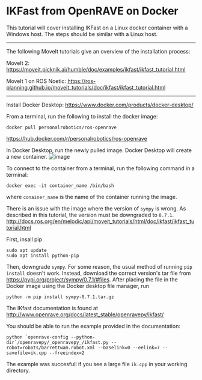 # IKFast from OpenRAVE on Docker

This tutorial will cover installing IKFast on a Linux docker container with a Windows host. The steps should be similar with a Linux host.

---

The following MoveIt tutorials give an overview of the installation process:

MoveIt 2: https://moveit.picknik.ai/humble/doc/examples/ikfast/ikfast_tutorial.html

MoveIt 1 on ROS Noetic: https://ros-planning.github.io/moveit_tutorials/doc/ikfast/ikfast_tutorial.html

---

Install Docker Desktop: https://www.docker.com/products/docker-desktop/

From a terminal, run the following to install the docker image:
```
docker pull personalrobotics/ros-openrave
```
https://hub.docker.com/r/personalrobotics/ros-openrave

In Docker Desktop, run the newly pulled image. Docker Desktop will create a new container.
![image](https://user-images.githubusercontent.com/4022499/222288859-d42aa33c-a2f8-40be-a1b4-33bc1cb4cf6d.png)


To connect to the container from a terminal, run the following command in a terminal:
```
docker exec -it container_name /bin/bash
```
where `conainer_name` is the name of the container running the image.


There is an issue with the image where the version of `sympy` is wrong. As described in this tutorial, the version must be downgraded to `0.7.1`.
http://docs.ros.org/en/melodic/api/moveit_tutorials/html/doc/ikfast/ikfast_tutorial.html


First, insall pip
```
sudo apt update
sudo apt install python-pip
```
Then, downgrade `sympy`. For some reason, the usual method of running `pip install` doesn't work. Instead, download the correct version's tar file from https://pypi.org/project/sympy/0.7.1/#files.
After placing the file in the Docker image using the Docker desktop file manager, run
```
python -m pip install sympy-0.7.1.tar.gz
```


The IKfast documentation is found at http://www.openrave.org/docs/latest_stable/openravepy/ikfast/

You should be able to run the example provided in the documentation:
```
python `openrave-config --python-dir`/openravepy/_openravepy_/ikfast.py --robot=robots/barrettwam.robot.xml --baselink=0 --eelink=7 --savefile=ik.cpp --freeindex=2
```

The example was succesfull if you see a large file `ik.cpp` in your working directory.
